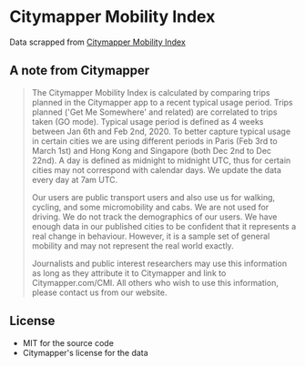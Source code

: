 # Citymapper Mobility Index
Data scrapped from [Citymapper Mobility Index](https://citymapper.com/CMI)

## A note from Citymapper
> The Citymapper Mobility Index is calculated by comparing trips planned in the Citymapper app to a recent typical usage period. Trips planned ('Get Me Somewhere' and related) are correlated to trips taken (GO mode). Typical usage period is defined as 4 weeks between Jan 6th and Feb 2nd, 2020. To better capture typical usage in certain cities we are using different periods in Paris (Feb 3rd to March 1st) and Hong Kong and Singapore (both Dec 2nd to Dec 22nd). A day is defined as midnight to midnight UTC, thus for certain cities may not correspond with calendar days. We update the data every day at 7am UTC.
> 
> Our users are public transport users and also use us for walking, cycling, and some micromobility and cabs. We are not used for driving. We do not track the demographics of our users. We have enough data in our published cities to be confident that it represents a real change in behaviour. However, it is a sample set of general mobility and may not represent the real world exactly.
> 
> Journalists and public interest researchers may use this information as long as they attribute it to Citymapper and link to Citymapper.com/CMI. All others who wish to use this information, please contact us from our website.

## License
- MIT for the source code
- Citymapper's license for the data
